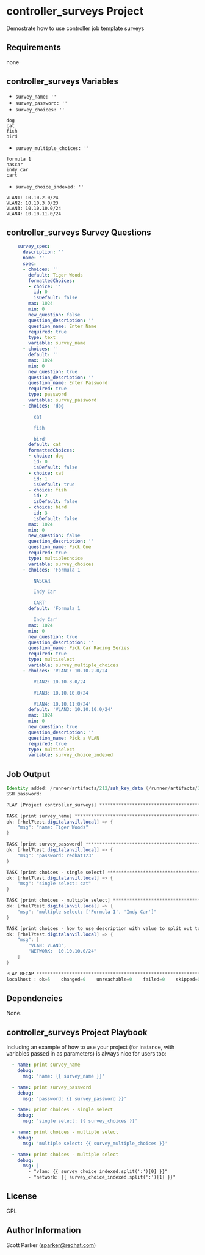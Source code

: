 controller_surveys Project
=========

Demostrate how to use controller job template surveys

Requirements
------------

none

controller_surveys Variables
--------------

* `survey_name: ''`
* `survey_password: ''`
* `survey_choices: ''`
```
dog
cat
fish
bird
```
* `survey_multiple_choices: ''`
```
formula 1
nascar
indy car
cart
```
* `survey_choice_indexed: ''`
```
VLAN1: 10.10.2.0/24
VLAN2: 10.10.3.0/23
VLAN3: 10.10.10.0/24
VLAN4: 10.10.11.0/24
```

controller_surveys Survey Questions
--------------

```yaml
    survey_spec:
      description: ''
      name: ''
      spec:
      - choices: ''
        default: Tiger Woods
        formattedChoices:
        - choice: ''
          id: 0
          isDefault: false
        max: 1024
        min: 0
        new_question: false
        question_description: ''
        question_name: Enter Name
        required: true
        type: text
        variable: survey_name
      - choices: ''
        default: ''
        max: 1024
        min: 0
        new_question: true
        question_description: ''
        question_name: Enter Password
        required: true
        type: password
        variable: survey_password
      - choices: 'dog

          cat

          fish

          bird'
        default: cat
        formattedChoices:
        - choice: dog
          id: 0
          isDefault: false
        - choice: cat
          id: 1
          isDefault: true
        - choice: fish
          id: 2
          isDefault: false
        - choice: bird
          id: 3
          isDefault: false
        max: 1024
        min: 0
        new_question: false
        question_description: ''
        question_name: Pick One
        required: true
        type: multiplechoice
        variable: survey_choices
      - choices: 'Formula 1

          NASCAR

          Indy Car

          CART'
        default: 'Formula 1

          Indy Car'
        max: 1024
        min: 0
        new_question: true
        question_description: ''
        question_name: Pick Car Racing Series
        required: true
        type: multiselect
        variable: survey_multiple_choices
      - choices: 'VLAN1: 10.10.2.0/24

          VLAN2: 10.10.3.0/24

          VLAN3: 10.10.10.0/24

          VLAN4: 10.10.11:0/24'
        default: 'VLAN3: 10.10.10.0/24'
        max: 1024
        min: 0
        new_question: true
        question_description: ''
        question_name: Pick a VLAN
        required: true
        type: multiselect
        variable: survey_choice_indexed
```

Job Output
------------

```java
Identity added: /runner/artifacts/212/ssh_key_data (/runner/artifacts/212/ssh_key_data)
SSH password: 

PLAY [Project controller_surveys] **********************************************

TASK [print survey_name] *******************************************************
ok: [rhel7test.digitalanvil.local] => {
    "msg": "name: Tiger Woods"
}

TASK [print survey_password] ***************************************************
ok: [rhel7test.digitalanvil.local] => {
    "msg": "password: redhat123"
}

TASK [print choices - single select] *******************************************
ok: [rhel7test.digitalanvil.local] => {
    "msg": "single select: cat"
}

TASK [print choices - multiple select] *****************************************
ok: [rhel7test.digitalanvil.local] => {
    "msg": "multiple select: ['Formula 1', 'Indy Car']"
}

TASK [print choices - how to use description with value to split out to use value] ***
ok: [rhel7test.digitalanvil.local] => {
    "msg": [
        "VLAN: VLAN3",
        "NETWORK:  10.10.10.0/24"
    ]
}

PLAY RECAP *********************************************************************
localhost : ok=5    changed=0    unreachable=0    failed=0    skipped=0    rescued=0    ignored=0   
```

Dependencies
------------

None.

controller_surveys Project Playbook
----------------

Including an example of how to use your project (for instance, with variables passed in as parameters) is always nice for users too:

```yaml
  - name: print survey_name
    debug:
      msg: 'name: {{ survey_name }}'

  - name: print survey_password
    debug: 
      msg: 'password: {{ survey_password }}'

  - name: print choices - single select
    debug:
      msg: 'single select: {{ survey_choices }}'

  - name: print choices - multiple select
    debug:
      msg: 'multiple select: {{ survey_multiple_choices }}'

  - name: print choices - multiple select
    debug:
      msg: |
        - "vlan: {{ survey_choice_indexed.split(':')[0] }}"
        - "network: {{ survey_choice_indexed.split(':')[1] }}"
```

License
-------

GPL

Author Information
------------------

Scott Parker (sparker@redhat.com)
